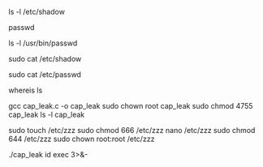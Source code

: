 

ls -l /etc/shadow

passwd

ls -l /usr/bin/passwd

sudo cat /etc/shadow

sudo cat /etc/passwd

whereis ls

gcc cap_leak.c -o cap_leak
sudo chown root cap_leak
sudo chmod 4755 cap_leak
ls -l cap_leak

sudo touch /etc/zzz
sudo chmod 666 /etc/zzz
nano /etc/zzz
sudo chmod 644 /etc/zzz
sudo chown root:root /etc/zzz

./cap_leak
id
exec 3>&-
